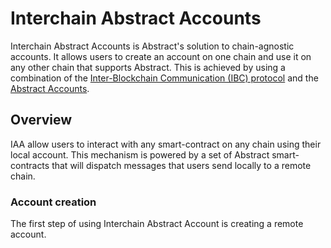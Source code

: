 # Interchain Abstract Accounts

Interchain Abstract Accounts is Abstract's solution to chain-agnostic accounts. It allows users to create an account on one chain and use it on any other chain that supports Abstract. This is achieved by using a combination of the [Inter-Blockchain Communication (IBC) protocol](https://ibcprotocol.org/) and the [Abstract Accounts](../3_framework/4_architecture.md).

## Overview

IAA allow users to interact with any smart-contract on any chain using their local account. This mechanism is powered by a set of Abstract smart-contracts that will dispatch messages that users send locally to a remote chain.

### Account creation

The first step of using Interchain Abstract Account is creating a remote account.

